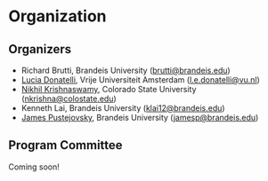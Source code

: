 # Organization

## Organizers

* Richard Brutti, Brandeis University (<brutti@brandeis.edu>)
* [Lucia Donatelli](https://luciaelizabeth.github.io), Vrije Universiteit Amsterdam (<l.e.donatelli@vu.nl>)
* [Nikhil Krishnaswamy](https://www.nikhilkrishnaswamy.com), Colorado State University (<nkrishna@colostate.edu>)
* Kenneth Lai, Brandeis University (<klai12@brandeis.edu>)
* [James Pustejovsky](http://jamespusto.com), Brandeis University (<jamesp@brandeis.edu>)

## Program Committee

Coming soon!
